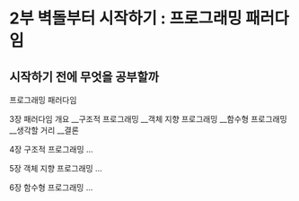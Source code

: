 # 2부 벽돌부터 시작하기 : 프로그래밍 패러다임

## 시작하기 전에 무엇을 공부할까

프로그래밍 패러다임

3장 패러다임 개요
__구조적 프로그래밍
__객체 지향 프로그래밍
__함수형 프로그래밍
__생각할 거리
__결론

4장 구조적 프로그래밍
...

5장 객체 지향 프로그래밍
...

6장 함수형 프로그래밍
...
